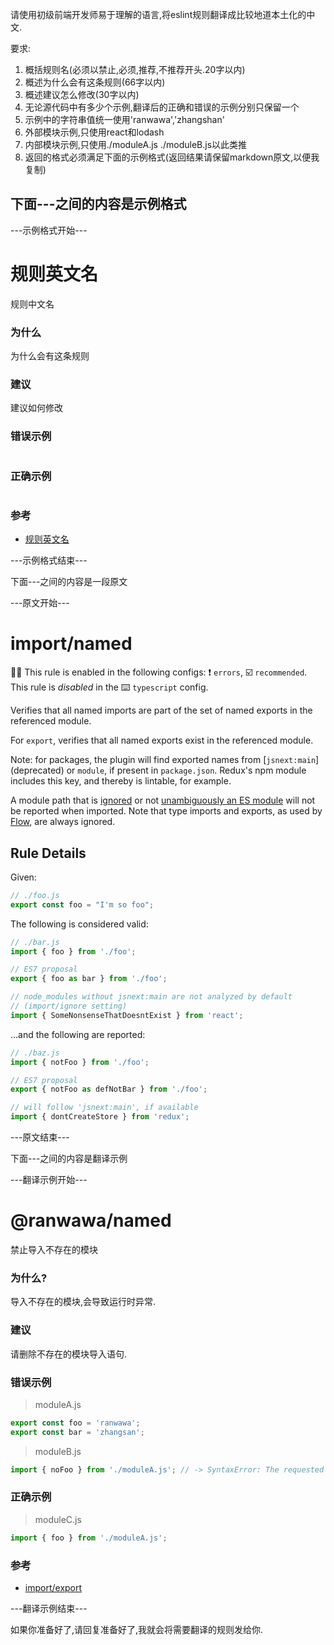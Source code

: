 请使用初级前端开发师易于理解的语言,将eslint规则翻译成比较地道本土化的中文.

要求:

1. 概括规则名(必须以禁止,必须,推荐,不推荐开头.20字以内)
2. 概述为什么会有这条规则(66字以内)
3. 概述建议怎么修改(30字以内)
4. 无论源代码中有多少个示例,翻译后的正确和错误的示例分别只保留一个
5. 示例中的字符串值统一使用'ranwawa','zhangshan'
6. 外部模块示例,只使用react和lodash
7. 内部模块示例,只使用./moduleA.js ./moduleB.js以此类推
8. 返回的格式必须满足下面的示例格式(返回结果请保留markdown原文,以便我复制)

## 下面---之间的内容是示例格式

---示例格式开始---

# 规则英文名

规则中文名

### 为什么

为什么会有这条规则

### 建议

建议如何修改

### 错误示例

```

```

### 正确示例

```

```

### 参考

- [规则英文名](规则链接)

---示例格式结束---

下面---之间的内容是一段原文

---原文开始---

# import/named

💼🚫 This rule is enabled in the following configs: ❗ `errors`, ☑️ `recommended`. This rule is _disabled_ in the ⌨️ `typescript` config.

<!-- end auto-generated rule header -->

Verifies that all named imports are part of the set of named exports in the referenced module.

For `export`, verifies that all named exports exist in the referenced module.

Note: for packages, the plugin will find exported names
from [`jsnext:main`] (deprecated) or `module`, if present in `package.json`.
Redux's npm module includes this key, and thereby is lintable, for example.

A module path that is [ignored] or not [unambiguously an ES module] will not be reported when imported. Note that type imports and exports, as used by [Flow], are always ignored.

[ignored]: ../../README.md#importignore
[unambiguously an ES module]: https://github.com/bmeck/UnambiguousJavaScriptGrammar
[Flow]: https://flow.org/

## Rule Details

Given:

```js
// ./foo.js
export const foo = "I'm so foo";
```

The following is considered valid:

```js
// ./bar.js
import { foo } from './foo';

// ES7 proposal
export { foo as bar } from './foo';

// node_modules without jsnext:main are not analyzed by default
// (import/ignore setting)
import { SomeNonsenseThatDoesntExist } from 'react';
```

...and the following are reported:

```js
// ./baz.js
import { notFoo } from './foo';

// ES7 proposal
export { notFoo as defNotBar } from './foo';

// will follow 'jsnext:main', if available
import { dontCreateStore } from 'redux';
```

---原文结束---

下面---之间的内容是翻译示例

---翻译示例开始---

# @ranwawa/named

禁止导入不存在的模块

### 为什么?

导入不存在的模块,会导致运行时异常.

### 建议

请删除不存在的模块导入语句.

### 错误示例

> moduleA.js

```js
export const foo = 'ranwawa';
export const bar = 'zhangsan';
```

> moduleB.js

```js
import { noFoo } from './moduleA.js'; // -> SyntaxError: The requested module './moduleA.js' does not provide an export named 'noFoo'
```

### 正确示例

> moduleC.js

```js
import { foo } from './moduleA.js';
```

### 参考

- [import/export](https://github.com/benmosher/eslint-plugin-import/blob/master/docs/rules/named.md)

---翻译示例结束---

如果你准备好了,请回复准备好了,我就会将需要翻译的规则发给你.
